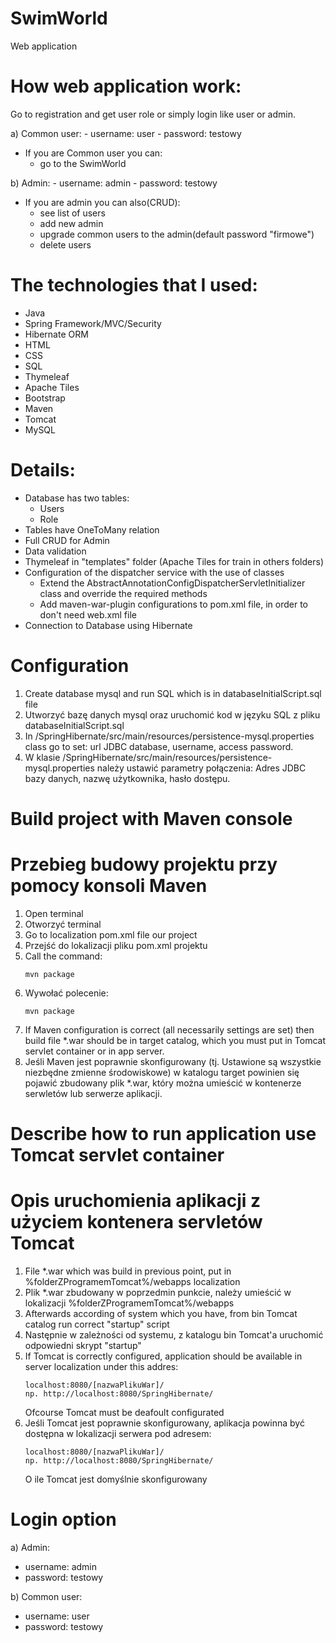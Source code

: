 # SwimWorld
Web application

# How web application work:
Go to registration and get user role or simply login like user or admin.
 
  a) Common user:
    - username: user
    - password: testowy
 
  - If you are Common user you can:
    - go to the SwimWorld
  
  b) Admin:
    - username: admin
    - password: testowy
 
 - If you are admin you can also(CRUD): 
    - see list of users
    - add new admin
    - upgrade common users to the admin(default password "firmowe") 
    - delete users

# The technologies that I used:
- Java
- Spring Framework/MVC/Security 
- Hibernate ORM 
- HTML
- CSS 
- SQL
- Thymeleaf 
- Apache Tiles 
- Bootstrap  
- Maven
- Tomcat
- MySQL

# Details:
- Database has two tables:
   - Users
   - Role
- Tables have OneToMany relation
- Full CRUD for Admin
- Data validation
- Thymeleaf in "templates" folder (Apache Tiles for train in others folders)
- Configuration of the dispatcher service with the use of classes 
   - Extend the AbstractAnnotationConfigDispatcherServletInitializer class and override the required methods
   - Add maven-war-plugin configurations to pom.xml file, in order to don't need web.xml file
- Connection to Database using Hibernate


# Configuration
1. Create database mysql and run SQL which is in databaseInitialScript.sql file
1. Utworzyć bazę danych mysql oraz uruchomić kod w języku SQL z pliku databaseInitialScript.sql
2. In /SpringHibernate/src/main/resources/persistence-mysql.properties class go to set: url JDBC database, username, access password.
2. W klasie /SpringHibernate/src/main/resources/persistence-mysql.properties należy ustawić parametry połączenia: Adres JDBC bazy danych, nazwę użytkownika, hasło dostępu.

# Build project with Maven console
# Przebieg budowy projektu przy pomocy konsoli Maven
1. Open terminal
1. Otworzyć terminal
2. Go to localization pom.xml file our project
2. Przejść do lokalizacji pliku pom.xml projektu
3. Call the command:
    ```
    mvn package
    ```
3. Wywołać polecenie:
    ```
    mvn package
    ```
4. If Maven configuration is correct (all necessarily settings are set) then build file *.war should be in target catalog, which you must put in Tomcat servlet container or in app server.  
4. Jeśli Maven jest poprawnie skonfigurowany (tj. Ustawione są wszystkie niezbędne zmienne środowiskowe) w katalogu target powinien się pojawić zbudowany plik *.war, który można umieścić w kontenerze serwletów lub serwerze aplikacji.

# Describe how to run application use Tomcat servlet container
# Opis uruchomienia aplikacji z użyciem kontenera servletów Tomcat

1. File *.war which was build in previous point, put in %folderZProgramemTomcat%/webapps localization
1. Plik *.war zbudowany w poprzedmin punkcie, należy umieścić w lokalizacji %folderZProgramemTomcat%/webapps
2. Afterwards according of system which you have, from bin Tomcat catalog run correct "startup" script
2. Następnie w zależności od systemu, z katalogu bin Tomcat'a uruchomić odpowiedni skrypt "startup"
3. If Tomcat is correctly configured, application should be available in server localization under this addres:
    ```
    localhost:8080/[nazwaPlikuWar]/
    np. http://localhost:8080/SpringHibernate/
    ```
    Ofcourse Tomcat must be deafoult configurated 
3. Jeśli Tomcat jest poprawnie skonfigurowany, aplikacja powinna być dostępna w lokalizacji serwera pod adresem:
    ```
    localhost:8080/[nazwaPlikuWar]/
    np. http://localhost:8080/SpringHibernate/
    ```
    O ile Tomcat jest domyślnie skonfigurowany
# Login option
 a) Admin:
  - username: admin
  - password: testowy
 
 b) Common user:
  - username: user
  - password: testowy
